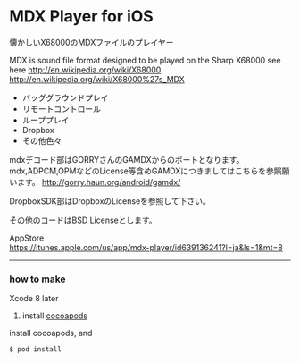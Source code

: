 # MDX Player for iOS

懐かしいX68000のMDXファイルのプレイヤー

MDX is sound file format designed to be played on the Sharp X68000
see here
http://en.wikipedia.org/wiki/X68000
http://en.wikipedia.org/wiki/X68000%27s_MDX

* バッググラウンドプレイ
* リモートコントロール
* ループプレイ
* Dropbox
* その他色々

mdxデコード部はGORRYさんのGAMDXからのポートとなります。
mdx,ADPCM,OPMなどのLicense等含めGAMDXにつきましてはこちらを参照願います。
http://gorry.haun.org/android/gamdx/

DropboxSDK部はDropboxのLicenseを参照して下さい。

その他のコードはBSD Licenseとします。

AppStore  
[https://itunes.apple.com/us/app/mdx-player/id639136241?l=ja&ls=1&mt=8
](https://itunes.apple.com/us/app/mdx-player/id639136241?l=ja&ls=1&mt=8)

---

### how to make

Xcode 8 later

1. install [cocoapods](http://cocoapods.org/)

install cocoapods, and

	$ pod install


